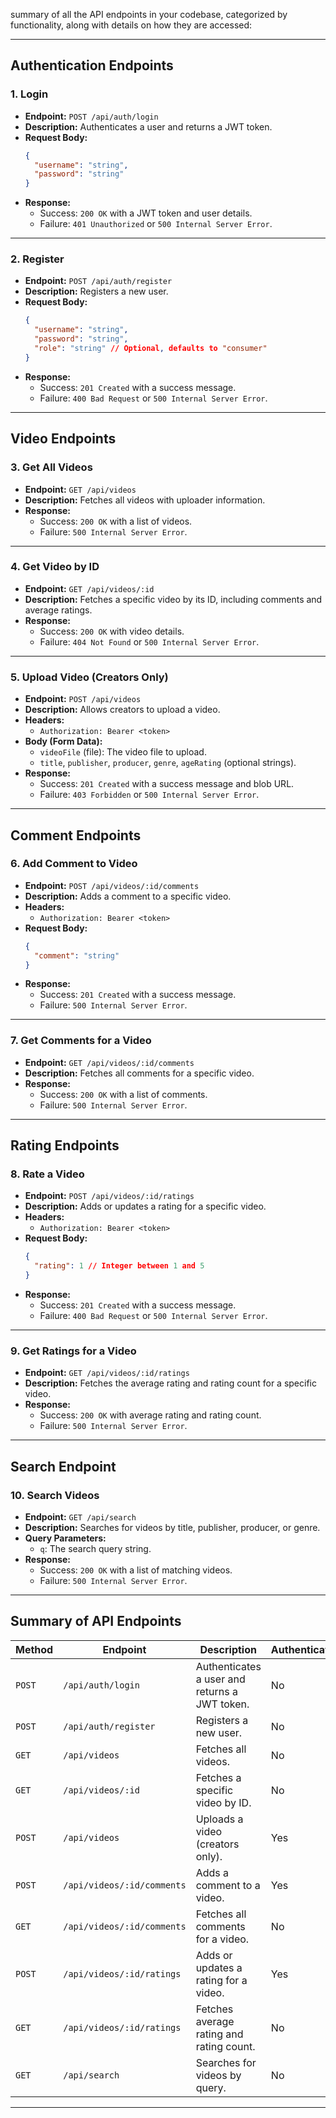 summary of all the API endpoints in your codebase, categorized by functionality, along with details on how they are accessed:

---

## **Authentication Endpoints**

### 1. **Login**

- **Endpoint:** `POST /api/auth/login`
- **Description:** Authenticates a user and returns a JWT token.
- **Request Body:**
  ```json
  {
    "username": "string",
    "password": "string"
  }
  ```
- **Response:**
  - Success: `200 OK` with a JWT token and user details.
  - Failure: `401 Unauthorized` or `500 Internal Server Error`.

---

### 2. **Register**

- **Endpoint:** `POST /api/auth/register`
- **Description:** Registers a new user.
- **Request Body:**
  ```json
  {
    "username": "string",
    "password": "string",
    "role": "string" // Optional, defaults to "consumer"
  }
  ```
- **Response:**
  - Success: `201 Created` with a success message.
  - Failure: `400 Bad Request` or `500 Internal Server Error`.

---

## **Video Endpoints**

### 3. **Get All Videos**

- **Endpoint:** `GET /api/videos`
- **Description:** Fetches all videos with uploader information.
- **Response:**
  - Success: `200 OK` with a list of videos.
  - Failure: `500 Internal Server Error`.

---

### 4. **Get Video by ID**

- **Endpoint:** `GET /api/videos/:id`
- **Description:** Fetches a specific video by its ID, including comments and average ratings.
- **Response:**
  - Success: `200 OK` with video details.
  - Failure: `404 Not Found` or `500 Internal Server Error`.

---

### 5. **Upload Video (Creators Only)**

- **Endpoint:** `POST /api/videos`
- **Description:** Allows creators to upload a video.
- **Headers:**
  - `Authorization: Bearer <token>`
- **Body (Form Data):**
  - `videoFile` (file): The video file to upload.
  - `title`, `publisher`, `producer`, `genre`, `ageRating` (optional strings).
- **Response:**
  - Success: `201 Created` with a success message and blob URL.
  - Failure: `403 Forbidden` or `500 Internal Server Error`.

---

## **Comment Endpoints**

### 6. **Add Comment to Video**

- **Endpoint:** `POST /api/videos/:id/comments`
- **Description:** Adds a comment to a specific video.
- **Headers:**
  - `Authorization: Bearer <token>`
- **Request Body:**
  ```json
  {
    "comment": "string"
  }
  ```
- **Response:**
  - Success: `201 Created` with a success message.
  - Failure: `500 Internal Server Error`.

---

### 7. **Get Comments for a Video**

- **Endpoint:** `GET /api/videos/:id/comments`
- **Description:** Fetches all comments for a specific video.
- **Response:**
  - Success: `200 OK` with a list of comments.
  - Failure: `500 Internal Server Error`.

---

## **Rating Endpoints**

### 8. **Rate a Video**

- **Endpoint:** `POST /api/videos/:id/ratings`
- **Description:** Adds or updates a rating for a specific video.
- **Headers:**
  - `Authorization: Bearer <token>`
- **Request Body:**
  ```json
  {
    "rating": 1 // Integer between 1 and 5
  }
  ```
- **Response:**
  - Success: `201 Created` with a success message.
  - Failure: `400 Bad Request` or `500 Internal Server Error`.

---

### 9. **Get Ratings for a Video**

- **Endpoint:** `GET /api/videos/:id/ratings`
- **Description:** Fetches the average rating and rating count for a specific video.
- **Response:**
  - Success: `200 OK` with average rating and rating count.
  - Failure: `500 Internal Server Error`.

---

## **Search Endpoint**

### 10. **Search Videos**

- **Endpoint:** `GET /api/search`
- **Description:** Searches for videos by title, publisher, producer, or genre.
- **Query Parameters:**
  - `q`: The search query string.
- **Response:**
  - Success: `200 OK` with a list of matching videos.
  - Failure: `500 Internal Server Error`.

---

## **Summary of API Endpoints**

| **Method** | **Endpoint**               | **Description**                               | **Authentication** |
| ---------- | -------------------------- | --------------------------------------------- | ------------------ |
| `POST`     | `/api/auth/login`          | Authenticates a user and returns a JWT token. | No                 |
| `POST`     | `/api/auth/register`       | Registers a new user.                         | No                 |
| `GET`      | `/api/videos`              | Fetches all videos.                           | No                 |
| `GET`      | `/api/videos/:id`          | Fetches a specific video by ID.               | No                 |
| `POST`     | `/api/videos`              | Uploads a video (creators only).              | Yes                |
| `POST`     | `/api/videos/:id/comments` | Adds a comment to a video.                    | Yes                |
| `GET`      | `/api/videos/:id/comments` | Fetches all comments for a video.             | No                 |
| `POST`     | `/api/videos/:id/ratings`  | Adds or updates a rating for a video.         | Yes                |
| `GET`      | `/api/videos/:id/ratings`  | Fetches average rating and rating count.      | No                 |
| `GET`      | `/api/search`              | Searches for videos by query.                 | No                 |

---
